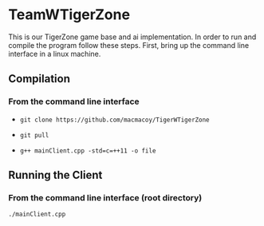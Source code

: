 # TeamWTigerZone

This is our TigerZone game base and ai implementation.  In order to run and compile the program follow these steps.  First, bring up the command line interface in a linux machine.  

## Compilation

### From the command line interface

+ `git clone https://github.com/macmacoy/TigerWTigerZone`

+ `git pull`

+ `g++ mainClient.cpp -std=c=++11 -o file`

## Running the Client

### From the command line interface (root directory)

`./mainClient.cpp`
